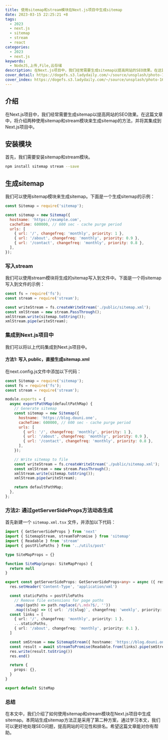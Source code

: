 ```yaml
---
title: 使用sitemap和stream模块在Next.js项目中生成sitemap
date: 2023-03-15 22:25:21 +8
tags:
  - 2023
  - next.js
  - sitemap
  - stream
  - react
categories:
  - 2023
  - next.js
keywords:
  - NodeJS,上传,File,云存储
description: 在Next.js项目中，我们经常需要生成sitemap以提高网站的SEO效果。在这篇文章中，将介绍如何使用sitemap和stream模块来生成sitemap，并将其集成到Next.js项目中
cover_detail: https://dogefs.s3.ladydaily.com/~/source/unsplash/photo-1678669701650-46851754bcef?ixlib=rb-4.0.3&ixid=MnwxMjA3fDB8MHxlZGl0b3JpYWwtZmVlZHw5fHx8ZW58MHx8fHw%3D&auto=format&fit=crop&w=800&q=80
cover_index: https://dogefs.s3.ladydaily.com/~/source/unsplash/photo-1678669701650-46851754bcef?ixlib=rb-4.0.3&ixid=MnwxMjA3fDB8MHxlZGl0b3JpYWwtZmVlZHw5fHx8ZW58MHx8fHw%3D&auto=format&fit=crop&w=800&q=80
---
```


## 介绍
在Next.js项目中，我们经常需要生成sitemap以提高网站的SEO效果。在这篇文章中，将介绍两种使用sitemap和stream模块来生成sitemap的方法，并将其集成到Next.js项目中。

## 安装模块

首先，我们需要安装sitemap和stream模块。

```sh
npm install sitemap stream --save
```

## 生成sitemap

我们可以使用sitemap模块来生成sitemap。下面是一个生成sitemap的示例：

```javascript
const Sitemap = require('sitemap');

const sitemap = new Sitemap({
  hostname: 'https://example.com',
  cacheTime: 600000, // 600 sec - cache purge period
  urls: [
    { url: '/', changefreq: 'monthly', priority: 1 },
    { url: '/about', changefreq: 'monthly', priority: 0.9 },
    { url: '/contact', changefreq: 'monthly', priority: 0.8 },
  ],
});
```

### 写入stream

我们可以使用stream模块将生成的sitemap写入到文件中。下面是一个将sitemap写入到文件的示例：

```javascript
const fs = require('fs');
const stream = require('stream');

const writeStream = fs.createWriteStream('./public/sitemap.xml');
const xmlStream = new stream.PassThrough();
xmlStream.write(sitemap.toString());
xmlStream.pipe(writeStream);
```

### 集成到Next.js项目中
我们可以将以上代码集成到Next.js项目中。

#### 方法1: 写入 public，直接生成sitemap.xml

在next.config.js文件中添加以下代码：

```javascript
const Sitemap = require('sitemap');
const fs = require('fs');
const stream = require('stream');

module.exports = {
  async exportPathMap(defaultPathMap) {
    // Generate sitemap
    const sitemap = new Sitemap({
      hostname: 'https://blog.douni.one',
      cacheTime: 600000, // 600 sec - cache purge period
      urls: [
        { url: '/', changefreq: 'monthly', priority: 1 },
        { url: '/about', changefreq: 'monthly', priority: 0.9 },
        { url: '/contact', changefreq: 'monthly', priority: 0.8 },
      ],
    });

    // Write sitemap to file
    const writeStream = fs.createWriteStream('./public/sitemap.xml');
    const xmlStream = new stream.PassThrough();
    xmlStream.write(sitemap.toString());
    xmlStream.pipe(writeStream);

    return defaultPathMap;
  },
};
```

### 方法2: 通过getServerSideProps方法动态生成

首先新建一个 `sitemap.xml.tsx` 文件，并添加以下代码：

```typescript
import { GetServerSideProps } from 'next'
import { SitemapStream, streamToPromise } from 'sitemap'
import { Readable } from 'stream'
import { postFilePaths } from '../utils/post'

type SiteMapProps = {}

function SiteMap(props: SiteMapProps) {
  return null
}

export const getServerSideProps: GetServerSideProps<any> = async ({ res }) => {
  res.setHeader('Content-Type', 'application/xml')

  const staticPaths = postFilePaths
    // Remove file extensions for page paths
    .map((path) => path.replace(/\.mdx?$/, ''))
    .map((slug) => ({ url: `/${slug}`, changefreq: 'weekly', priority: 1.0 }))
  const links = [
    { url: '/', changefreq: 'monthly', priority: 1 },
    ...staticPaths,
    { url: '/about', changefreq: 'monthly', priority: 0.1 },
  ]

  const smStream = new SitemapStream({ hostname: 'https://blog.douni.one' })
  const result = await streamToPromise(Readable.from(links).pipe(smStream))
  res.write(result.toString())
  res.end()

  return {
    props: {},
  }
}

export default SiteMap
```

### 总结

在本文中，我们介绍了如何使用sitemap和stream模块在Next.js项目中生成sitemap。本网站生成sitemap方法正是采用了第二种方案，通过学习本文，我们可以更好地处理SEO问题，提高网站的可见性和排名。希望这篇文章能对你有帮助。